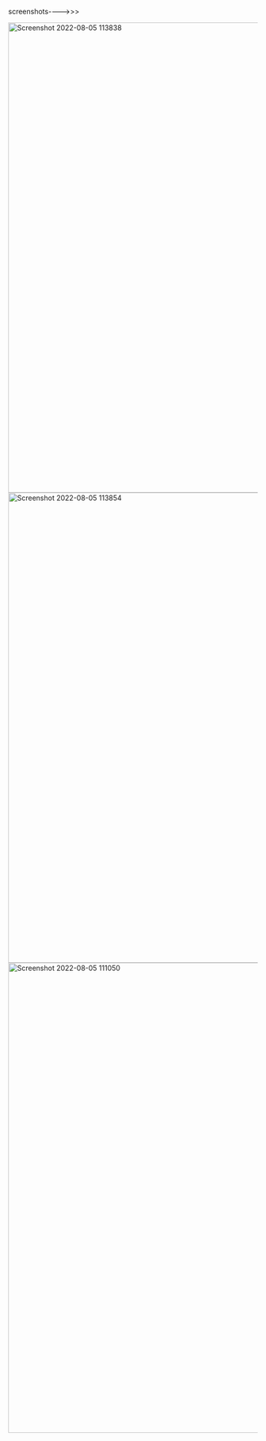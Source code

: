 screenshots---->>>

<img width="949" alt="Screenshot 2022-08-05 113838" src="https://user-images.githubusercontent.com/96559286/183012842-09ea739f-3396-4539-9de3-3e4ebfada671.png">


<img width="949" alt="Screenshot 2022-08-05 113854" src="https://user-images.githubusercontent.com/96559286/183012871-e67070df-362f-4e66-93e1-e2de800f7369.png">


<img width="949" alt="Screenshot 2022-08-05 111050" src="https://user-images.githubusercontent.com/96559286/183012891-4e2ac10f-8eaa-4170-803c-730aa98ea45d.png">
